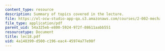```yaml
---
content_type: resource
description: Summary of topics covered in the lecture.
file: https://ol-ocw-studio-app-qa.s3.amazonaws.com/courses/2-002-mechanics-and-materials-ii-spring-2004/4a148399d500c196eac445974a77e98f_lec18.pdf
file_type: application/pdf
parent_uid: 54a325eb-e800-5924-972f-08611aabb551
resourcetype: Document
title: lec18.pdf
uid: 4a148399-d500-c196-eac4-45974a77e98f
---
```

